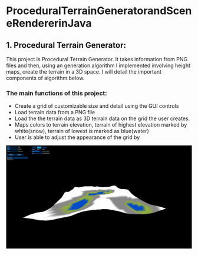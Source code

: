 # ProceduralTerrainGeneratorandSceneRendererinJava
## **1. Procedural Terrain Generator**:
This project is Procedural Terrain Generator. It takes information from PNG files and then, using an generation algorithm I implemented involving height maps, create the terrain
in a 3D space. I will detail the important components of algorithm below.

### The main functions of this project:
- Create a grid of customizable size and detail using the GUI controls
- Load terrain data from a PNG file 
- Load the the terrain data as 3D terrain data on the grid the user creates. 
- Maps colors to terrain elevation, terrain of highest elevation marked by white(snow), terrain of lowest is marked as blue(water)
- User is able to adjust the appearance of the grid by

<img src="docs/GithubTerrainGeneratorDemo1.PNG">


